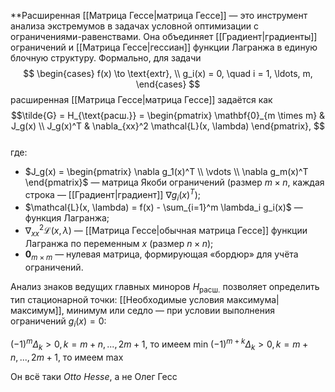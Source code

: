 **Расширенная [[Матрица Гессе|матрица Гессе]] — это инструмент анализа экстремумов в задачах условной оптимизации с ограничениями-равенствами. Она объединяет [[Градиент|градиенты]] ограничений и [[Матрица Гессе|гессиан]] функции Лагранжа в единую блочную структуру. Формально, для задачи  
$$
\begin{cases}
f(x) \to \text{extr}, \\
g_i(x) = 0, \quad i = 1, \ldots, m,
\end{cases}
$$
расширенная [[Матрица Гессе|матрица Гессе]] задаётся как  
$$\tilde{G} =
H_{\text{расш.}} = 
\begin{pmatrix}
\mathbf{0}_{m \times m} & J_g(x) \\
J_g(x)^T & \nabla_{xx}^2 \mathcal{L}(x, \lambda)
\end{pmatrix},
$$  
где:  
* $J_g(x) = \begin{pmatrix} \nabla g_1(x)^T \\ \vdots \\ \nabla g_m(x)^T \end{pmatrix}$ — матрица Якоби ограничений (размер $m \times n$, каждая строка — [[Градиент|градиент]] $\nabla g_i(x)^T$);  
* $\mathcal{L}(x, \lambda) = f(x) - \sum_{i=1}^m \lambda_i g_i(x)$ — функция Лагранжа;  
* $\nabla_{xx}^2 \mathcal{L}(x, \lambda)$ — [[Матрица Гессе|обычная матрица Гессе]] функции Лагранжа по переменным $x$ (размер $n \times n$); 
* $\mathbf{0}_{m \times m}$ — нулевая матрица, формирующая «бордюр» для учёта ограничений.  

Анализ знаков ведущих главных миноров $H_{\text{расш.}}$ позволяет определить тип стационарной точки: [[Необходимые условия максимума|максимум]], минимум или седло — при условии выполнения ограничений $g_i(x) = 0$:

$(-1)^m\Delta_k > 0, k = m+n,...,2m+1$, то имеем min
$(-1)^{m+k}\Delta_k > 0, k = m+n,...,2m+1$, то имеем max

Он всё таки *Otto Hesse*, а не Олег Гесс